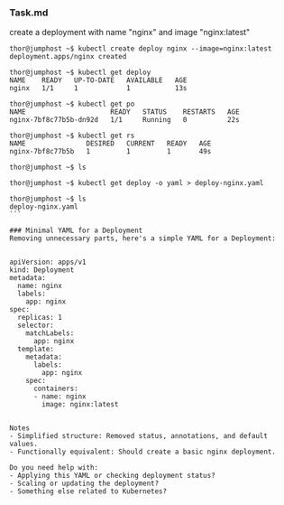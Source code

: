 ### Task.md

create a deployment with name "nginx" and image "nginx:latest"
````
thor@jumphost ~$ kubectl create deploy nginx --image=nginx:latest
deployment.apps/nginx created

thor@jumphost ~$ kubectl get deploy
NAME    READY   UP-TO-DATE   AVAILABLE   AGE
nginx   1/1     1            1           13s

thor@jumphost ~$ kubectl get po
NAME                     READY   STATUS    RESTARTS   AGE
nginx-7bf8c77b5b-dn92d   1/1     Running   0          22s

thor@jumphost ~$ kubectl get rs
NAME               DESIRED   CURRENT   READY   AGE
nginx-7bf8c77b5b   1         1         1       49s

thor@jumphost ~$ ls

thor@jumphost ~$ kubectl get deploy -o yaml > deploy-nginx.yaml

thor@jumphost ~$ ls
deploy-nginx.yaml
```

### Minimal YAML for a Deployment
Removing unnecessary parts, here's a simple YAML for a Deployment:


apiVersion: apps/v1
kind: Deployment
metadata:
  name: nginx
  labels:
    app: nginx
spec:
  replicas: 1
  selector:
    matchLabels:
      app: nginx
  template:
    metadata:
      labels:
        app: nginx
    spec:
      containers:
      - name: nginx
        image: nginx:latest


Notes
- Simplified structure: Removed status, annotations, and default values.
- Functionally equivalent: Should create a basic nginx deployment.

Do you need help with:
- Applying this YAML or checking deployment status?
- Scaling or updating the deployment?
- Something else related to Kubernetes?
